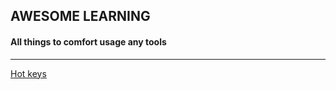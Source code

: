 AWESOME LEARNING
---

#### All things to comfort usage any tools

___

[Hot keys](file:///HotKeys.md)
